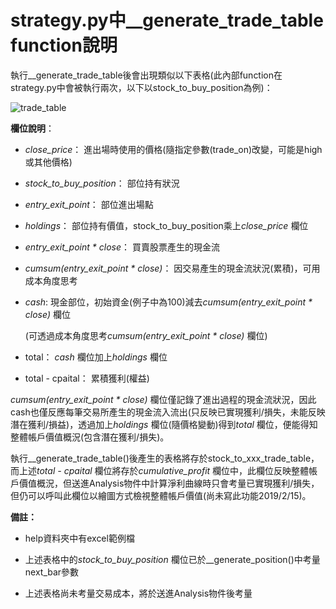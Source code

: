 # strategy.py中__generate_trade_table function說明

執行__generate_trade_table後會出現類似以下表格(此內部function在strategy.py中會被執行兩次，以下以stock_to_buy_position為例)：

![trade_table](https://i.imgur.com/dNFb6rh.png)

**欄位說明**：
* *close_price*：
  進出場時使用的價格(隨指定參數(trade_on)改變，可能是high或其他價格)

* *stock_to_buy_position*：
  部位持有狀況

* *entry_exit_point*：
  部位進出場點

* *holdings*：
  部位持有價值，stock_to_buy_position乘上*close_price* 欄位

* *entry_exit_point * close*：
  買賣股票產生的現金流

* *cumsum(entry_exit_point * close)*：
  因交易產生的現金流狀況(累積)，可用成本角度思考

* *cash*:
  現金部位，初始資金(例子中為100)減去*cumsum(entry_exit_point * close)* 欄位

  (可透過成本角度思考*cumsum(entry_exit_point * close)* 欄位)

* total：
  *cash* 欄位加上*holdings* 欄位

* total - cpaital：
  累積獲利(權益)
  
*cumsum(entry_exit_point * close)* 欄位僅記錄了進出過程的現金流狀況，因此cash也僅反應每筆交易所產生的現金流入流出(只反映已實現獲利/損失，未能反映潛在獲利/損益)，透過加上*holdings* 欄位(隨價格變動)得到*total* 欄位，便能得知整體帳戶價值概況(包含潛在獲利/損失)。

執行__generate_trade_table()後產生的表格將存於stock_to_xxx_trade_table，而上述*total - cpaital* 欄位將存於*cumulative_profit* 欄位中，此欄位反映整體帳戶價值概況，但送進Analysis物件中計算淨利曲線時只會考量已實現獲利/損失，但仍可以呼叫此欄位以繪圖方式檢視整體帳戶價值(尚未寫此功能2019/2/15)。

**備註：**
* help資料夾中有excel範例檔

* 上述表格中的*stock_to_buy_position* 欄位已於__generate_position()中考量next_bar參數

* 上述表格尚未考量交易成本，將於送進Analysis物件後考量